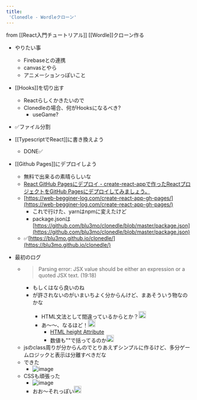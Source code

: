 ```yaml
---
title:
 'Clonedle - Wordleクローン'
---
```


from [[React入門チュートリアル]]
[[Wordle]]クローン作る

- やりたい事
    - Firebaseとの連携
    - canvasとやら
    - アニメーションっぽいこと

- [[Hooks]]を切り出す
    - Reactらしくかきたいので
    - Clonedleの場合、何がHooksになるべき?
        - useGame?

- ✅ファイル分割

- [[TypescriptでReact]]に書き換えよう
    - DONE✅

- [[Github Pages]]にデプロイしよう
    - 無料で出来るの素晴らしいな
    - [React GitHub Pagesにデプロイ - create-react-appで作ったReactプロジェクトをGitHub Pagesにデプロイしてみましょう。](https://dev-yakuza.posstree.com/react/github-pages/)
    - [https://web-begginer-log.com/create-react-app-gh-pages/](https://web-begginer-log.com/create-react-app-gh-pages/)
        - これで行けた、yarnはnpmに変えたけど
        - package.jsonは[https://github.com/blu3mo/clonedle/blob/master/package.json](https://github.com/blu3mo/clonedle/blob/master/package.json)
    - ✅[https://blu3mo.github.io/clonedle/](https://blu3mo.github.io/clonedle/)

- 最初のログ
    - > Parsing error: JSX value should be either an expression or a quoted JSX text. (19:18)
        - <x y="_">もしくは<x y={_}>なら良いのね
        - <x y=0>が許されないのがいまいちよく分からんけど、まあそういう物なのかな
            - HTML文法として間違っているからとか？<img src='https://scrapbox.io/api/pages/blu3mo-public/takker/icon' alt='takker.icon' height="19.5"/>
            - あ〜〜、なるほど！<img src='https://scrapbox.io/api/pages/blu3mo-public/blu3mo/icon' alt='blu3mo.icon' height="19.5"/>
                - [HTML height Attribute](https://www.w3schools.com/tags/att_height.asp)
                - 数値も""で括ってるのか<img src='https://scrapbox.io/api/pages/blu3mo-public/blu3mo/icon' alt='blu3mo.icon' height="19.5"/>
    - jsのclass周りが分からんのでとりあえずシンプルに作るけど、多分ゲームロジックと表示は分離すべきだな
    - できた
        - ![image](https://gyazo.com/bf6de99d4db760d4c37eb910c300dfaf/thumb/1000)
    - CSSも頑張った
        - ![image](https://gyazo.com/f5ffdff5e8db250a4de29d8f9a2fda32/thumb/1000)
        - おお～それっぽい<img src='https://scrapbox.io/api/pages/blu3mo-public/takker/icon' alt='takker.icon' height="19.5"/>
